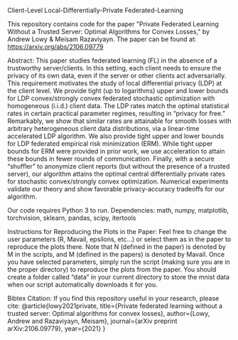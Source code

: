Client-Level Local-Differentially-Private Federated-Learning

This repository contains code for the paper "Private Federated Learning Without a Trusted Server: Optimal Algorithms for Convex Losses," by Andrew Lowy &amp; Meisam Razaviyayn. The paper can be found at: https://arxiv.org/abs/2106.09779

Abstract: This paper studies federated learning (FL) in the absence of a trustworthy server/clients. In this
setting, each client needs to ensure the privacy of its own data, even if the server or other clients act
adversarially. This requirement motivates the study of local differential privacy (LDP) at the client level.
We provide tight (up to logarithms) upper and lower bounds for LDP convex/strongly convex federated
stochastic optimization with homogeneous (i.i.d.) client data. The LDP rates match the optimal statistical
rates in certain practical parameter regimes, resulting in “privacy for free.” Remarkably, we show that
similar rates are attainable for smooth losses with arbitrary heterogeneous client data distributions, via a
linear-time accelerated LDP algorithm. We also provide tight upper and lower bounds for LDP federated
empirical risk minimization (ERM). While tight upper bounds for ERM were provided in prior work, we
use acceleration to attain these bounds in fewer rounds of communication. Finally, with a secure “shuffler”
to anonymize client reports (but without the presence of a trusted server), our algorithm attains the
optimal central differentially private rates for stochastic convex/strongly convex optimization. Numerical
experiments validate our theory and show favorable privacy-accuracy tradeoffs for our algorithm.

Our code requires Python 3 to run. 
Dependencies: math, numpy, matplotlib, torchvision, sklearn, pandas, scipy, itertools 

Instructions for Reproducing the Plots in the Paper: 
Feel free to change the user parameters (R, Mavail, epsilons, etc…) or select them as in the paper to reproduce the plots there. Note that N (defined in the paper) is denoted by M in the scripts, and M (defined in the papers) is denoted by Mavail. Once you have selected parameters, simply run the script (making sure you are in the proper directory) to reproduce the plots from the paper. You should create a folder called “data” in your current directory to store the mnist data when our script automatically downloads it for you. 

Bibtex Citation: If you find this repository useful in your research, please cite:
@article{lowy2021private,
  title={Private federated learning without a trusted server: Optimal algorithms for convex losses},
  author={Lowy, Andrew and Razaviyayn, Meisam},
  journal={arXiv preprint arXiv:2106.09779},
  year={2021}
}
